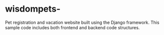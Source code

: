 # wisdompets-
Pet registration and vacation website built using the Django framework. This sample code includes both frontend and backend code structures. 
